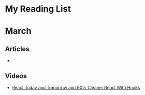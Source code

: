 # My Reading List

# March

## Articles
- 

## Videos
- [React Today and Tomorrow and 90% Cleaner React With Hooks](https://www.youtube.com/watch?v=dpw9EHDh2b)
